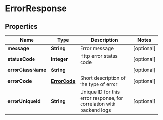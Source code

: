 
# ErrorResponse

## Properties
Name | Type | Description | Notes
------------ | ------------- | ------------- | -------------
**message** | **String** | Error message |  [optional]
**statusCode** | **Integer** | Http error status code |  [optional]
**errorClassName** | **String** |  |  [optional]
**errorCode** | [**ErrorCode**](ErrorCode.md) | Short description of the type of error |  [optional]
**errorUniqueId** | **String** | Unique ID for this error response, for correlation with backend logs |  [optional]



